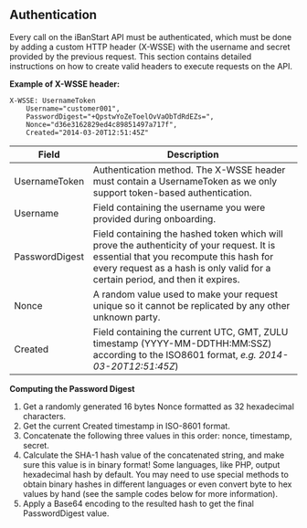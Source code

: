 ## Authentication ##

Every call on the iBanStart API must be authenticated, which must be done by adding a custom HTTP header (X-WSSE) with the username and secret provided by the previous request. This section contains detailed instructions on how to create valid headers to execute requests on the API.

**Example of X-WSSE header:**

```text
X-WSSE: UsernameToken
	Username="customer001",
	PasswordDigest="+QpstwYoZeToelOvVaObTdRdEZs=",
	Nonce="d36e3162829ed4c89851497a717f",
	Created="2014-03-20T12:51:45Z"
```
| Field | Description |
|-------|-------------|
| UsernameToken | Authentication method. The X-WSSE header must contain a UsernameToken as we only support token-based authentication. |
| Username  | Field containing the username you were provided during onboarding. |
| PasswordDigest | Field containing the hashed token which will prove the authenticity of your request. It is essential that you recompute this hash for every request as a hash is only valid for a certain period, and then it expires. |
| Nonce | A random value used to make your request unique so it cannot be replicated by any other unknown party. |
| Created | Field containing the current UTC, GMT, ZULU timestamp (YYYY-MM-DDTHH:MM:SSZ) according to the ISO8601 format, *e.g. 2014-03-20T12:51:45Z*) |

**Computing the Password Digest** 

1.	Get a randomly generated 16 bytes Nonce formatted as 32 hexadecimal characters.
2.	Get the current Created timestamp in ISO-8601 format.
3.	Concatenate the following three values in this order: nonce, timestamp, secret.
4.	Calculate the SHA-1 hash value of the concatenated string, and make sure this value is in binary format! Some languages, like PHP, output hexadecimal hash by default. You may need to use special methods to obtain binary hashes in different languages or even convert byte to hex values by hand (see the sample codes below for more information).
5.	Apply a Base64 encoding to the resulted hash to get the final PasswordDigest value.

